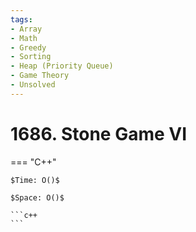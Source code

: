```yaml
---
tags:
- Array
- Math
- Greedy
- Sorting
- Heap (Priority Queue)
- Game Theory
- Unsolved
---
```



# 1686. Stone Game VI

=== "C++"

    $Time: O()$

    $Space: O()$

    ```c++
    ```